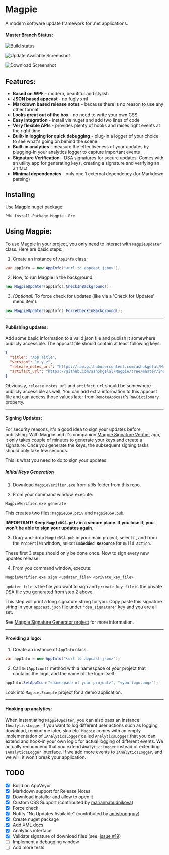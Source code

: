 # Magpie

A modern software update framework for .net applications.

#### Master Branch Status:

[![Build status](https://ci.appveyor.com/api/projects/status/a5t0tq8i5y5q0ixi/branch/master?svg=true)](https://ci.appveyor.com/project/ashokgelal/magpie/branch/master)

![Update Available Screenshot](https://github.com/ashokgelal/Magpie/blob/master/screenshots/lp_screenshot.png)

![Download Screenshot](https://github.com/ashokgelal/Magpie/blob/master/screenshots/lp_download_screenshot.png)

## Features:

* **Based on WPF** - modern, beautiful and stylish
* **JSON based appcast** - no fugly xml
* **Markdown based release notes** - because there is no reason to use any other format
* **Looks great out of the box** - no need to write your own CSS
* **Easy integration** - install via nuget and add two lines of code
* **Very flexible APIs** - provides plenty of hooks and raises right events at the right time
* **Built-in logging for quick debugging** - plug-in a logger of your choice to see what's going on behind the scene
* **Built-in analytics** - measure the effectiveness of your updates by plugging-in your analytics logger to capture important events
* **Signature Verification** - DSA signatures for secure updates. Comes with an utility app for generating keys, creating a signature and verifying an artifact
* **Minimal dependencies** - only one 1 external dependency (for Markdown parsing)

## Installing

Use [Magpie nuget package](https://www.nuget.org/packages/Magpie/1.0.7-beta):

`PM> Install-Package Magpie -Pre`

## Using Magpie:

To use Magpie in your project, you only need to interact with `MagpieUpdater` class. Here are basic steps:

1) Create an instance of `AppInfo` class:

```csharp
var appInfo = new AppInfo("<url to appcast.json>");
```

2) Now, to run Magpie in the background:

```csharp
new MagpieUpdater(appInfo).CheckInBackground();
```

3) *(Optional)* To force check for updates (like via a 'Check for Updates' menu item):

```csharp
new MagpieUpdater(appInfo).ForceCheckInBackground();
```
---

#### Publishing updates:

Add some basic information to a valid json file and publish it somewhere publicly accessible. The appcast file should contain at least following keys:

```json
{
  "title": "App Title",
  "version": "x.y.z",
  "release_notes_url": "https://raw.githubusercontent.com/ashokgelal/Magpie/master/README.md",
  "artifact_url": "https://github.com/ashokgelal/Magpie/tree/master/installer.msi"
}
```

Obviously, `release_notes_url` and `artifact_url` should be somewhere publicly accessible as well. You can add extra information to this appcast file and can access those values later from `RemoteAppcast`'s `RawDictionary` property.

---

#### Signing Updates:

For security reasons, it's a good idea to sign your updates before publishing. With Magpie and it's companion [Magpie Signature Verifier](https://github.com/ashokgelal/Magpie-SignatureGenerator) app, it only takes couple of minutes to generate your keys and create a signature. Once you generate the keys, the subsequent signing tasks should only take few seconds.

This is what you need to do to sign your updates:

##### Initial Keys Generation

1) Download `MagpieVerifier.exe` from *utils* folder from this repo.

2) From your command window, execute:

```shell
MagpieVerifier.exe generate
```
This creates two files: `MagpieDSA.priv` and `MagpieDSA.pub`.

**IMPORTANT! Keep `MagpieDSA.priv` in a secure place. If you lose it, you won't be able to sign your updates again.**

3) Drag-and-drop `MagpieDSA.pub` in your main project, select it, and from the `Properties` window, select **`Embedded Resource`** for `Build Action`.

These first 3 steps should only be done once. Now to sign every new updates release:

4) From you command window, execute:

```shell
MagpieVerifier.exe sign <updater_file> <private_key_file>
```

`updater_file` is the file you want to sign and `private_key_file` is the private DSA file you generated from step 2 above.

This step will print a long signature string for you. Copy paste this signature string in your `appcast.json` file under `"dsa_signature"` key and you are all set.

See [Magpie Signature Generator project](https://github.com/ashokgelal/Magpie-SignatureGenerator) for more information.

---

#### Providing a logo:

1) Create an instance of `AppInfo` class:

```csharp
var appInfo = new AppInfo("<url to appcast.json>");
```

2) Call `SetAppIcon()` method with a namespace of your project that contains the logo, and the name of the logo itself:

```csharp
appInfo.SetAppIcon("<namespace of your project>", "<yourlogo.png>");
```

Look into `Magpie.Example` project for a demo application.

---

#### Hooking up analytics:

When instantiating `MagpieUpdater`, you can also pass an instance `IAnalyticsLogger` if you want to log different user actions such as logging download, remind me later, skip etc. `Magpie` comes with an empty implementation of `IAnalyticsLogger` called `AnalyticsLogger` that you can extend and hook-in your own logic for actual logging of different events. We actually recommend that you extend `AnalyticsLogger` instead of extending `IAnalyticsLogger` interface. If we add more events to `IAnalyticsLogger`, and we will, it won't break your application.

## TODO

- [x] Build on AppVeyor
- [x] Markdown support for Release Notes
- [x] Download installer and allow to open it
- [x] Custom CSS Support (contributed by [mariannabudnikova](https://github.com/mariannabudnikova))
- [x] Force check
- [x] Notify "No Updates Available" (contributed by [antistrongguy](https://github.com/antistrongguy))
- [x] Create nuget package
- [x] Add XML docs
- [x] Analytics interface
- [x] Validate signature of download files (see: [issue #19](https://github.com/ashokgelal/Magpie/issues/19))
- [ ] Implement a debugging window
- [ ] Add more tests
